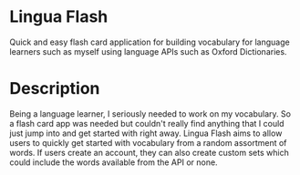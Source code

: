 # Lingua Flash
Quick and easy flash card application for building vocabulary for language learners such as myself using language APIs such as Oxford Dictionaries.
# Description
Being a language learner, I seriously needed to work on my vocabulary. So a flash card app was needed but couldn't really find anything that I could just jump into and get started with right away. Lingua Flash aims to allow users to quickly get started with vocabulary from a random assortment of words. If users create an account, they can also create custom sets which could include the words available from the API or none.